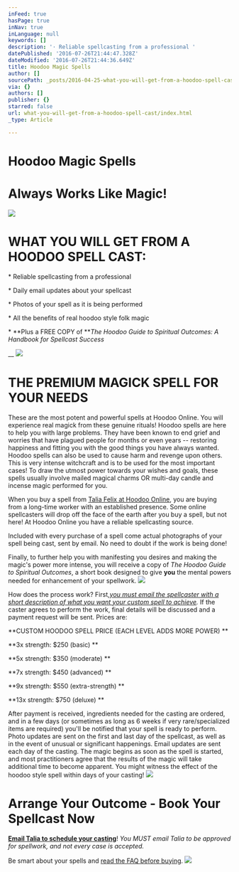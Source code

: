 ```yaml
---
inFeed: true
hasPage: true
inNav: true
inLanguage: null
keywords: []
description: '· Reliable spellcasting from a professional '
datePublished: '2016-07-26T21:44:47.328Z'
dateModified: '2016-07-26T21:44:36.649Z'
title: Hoodoo Magic Spells
author: []
sourcePath: _posts/2016-04-25-what-you-will-get-from-a-hoodoo-spell-cast.md
via: {}
authors: []
publisher: {}
starred: false
url: what-you-will-get-from-a-hoodoo-spell-cast/index.html
_type: Article

---
```

# Hoodoo Magic Spells

# Always Works Like Magic!
![](https://the-grid-user-content.s3-us-west-2.amazonaws.com/2024f6e3-c680-4e8a-b68a-a1e2c9ad7749.jpg)

# WHAT YOU WILL GET FROM A HOODOO SPELL CAST: 

\* Reliable spellcasting from a professional 

\* Daily email updates about your spellcast 

\* Photos of your spell as it is being performed 

\* All the benefits of real hoodoo style folk magic 

\* **Plus a FREE COPY of **_The Hoodoo Guide to Spiritual Outcomes: A Handbook for Spellcast Success_

__
![](https://the-grid-user-content.s3-us-west-2.amazonaws.com/89c67c1b-aaee-4934-802f-47c47759776f.jpg)

# THE PREMIUM MAGICK SPELL FOR YOUR NEEDS 

These are the most potent and powerful spells at Hoodoo Online. You will experience real magick from these genuine rituals! Hoodoo spells are here to help you with large problems. They have been known to end grief and worries that have plagued people for months or even years -- restoring happiness and fitting you with the good things you have always wanted. Hoodoo spells can also be used to cause harm and revenge upon others. This is very intense witchcraft and is to be used for the most important cases! To draw the utmost power towards your wishes and goals, these spells usually involve mailed magical charms OR multi-day candle and incense magic performed for you.

When you buy a spell from [Talia Felix at Hoodoo Online][0], you are buying from a long-time worker with an established presence. Some online spellcasters will drop off the face of the earth after you buy a spell, but not here! At Hoodoo Online you have a reliable spellcasting source. 

Included with every purchase of a spell come actual photographs of your spell being cast, sent by email. No need to doubt if the work is being done! 

Finally, to further help you with manifesting you desires and making the magic's power more intense, you will receive a copy of _The Hoodoo Guide to Spiritual Outcomes_, a short book designed to give **you** the mental powers needed for enhancement of your spellwork. ![](https://the-grid-user-content.s3-us-west-2.amazonaws.com/0cb5aa56-3ef7-4812-88b7-69f729a34b62.jpg)

How does the process work? First,_[you must email the spellcaster with a short description of what you want your custom spell to achieve][1]._ If the caster agrees to perform the work, final details will be discussed and a payment request will be sent. Prices are: 

**CUSTOM HOODOO SPELL PRICE (EACH LEVEL ADDS MORE POWER) **

**3x strength: $250 (basic) **

**5x strength: $350 (moderate) **

**7x strength: $450 (advanced) **

**9x strength: $550 (extra-strength) **

**13x strength: $750 (deluxe) **

After payment is received, ingredients needed for the casting are ordered, and in a few days (or sometimes as long as 6 weeks if very rare/specialized items are required) you'll be notified that your spell is ready to perform. Photo updates are sent on the first and last day of the spellcast, as well as in the event of unusual or significant happenings. Email updates are sent each day of the casting. The magic begins as soon as the spell is started, and most practitioners agree that the results of the magic will take additional time to become apparent. You might witness the effect of the hoodoo style spell within days of your casting! ![](https://the-grid-user-content.s3-us-west-2.amazonaws.com/d9ccba23-65d3-4711-a039-e44c4c8c1c17.jpg)

# Arrange Your Outcome - Book Your Spellcast Now

[**Email Talia to schedule your casting**][1]! _You MUST email Talia to be approved for spellwork, and not every case is accepted._

Be smart about your spells and [read the FAQ before buying][2].
![](https://the-grid-user-content.s3-us-west-2.amazonaws.com/335dca2d-fe7a-4818-a5c7-0ddd25522c0f.jpg)

[0]: http://hoodoo-online.com/your-spell-caster/
[1]: mailto:taliastarot@gmail.com
[2]: https://thegrid.ai/hoodoo-online/frequently-asked-questions-faq/